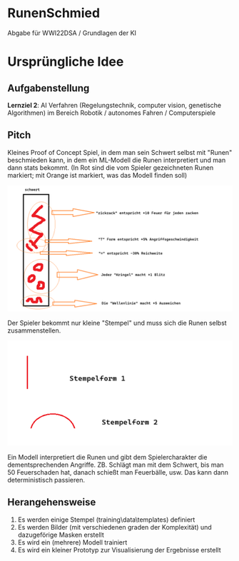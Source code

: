 # RunenSchmied

Abgabe für WWI22DSA / Grundlagen der KI 

# Ursprüngliche Idee

## Aufgabenstellung

__Lernziel 2__: AI Verfahren (Regelungstechnik, computer vision, genetische Algorithmen) im Bereich Robotik / autonomes Fahren / Computerspiele

## Pitch

Kleines Proof of Concept Spiel, in dem man sein Schwert selbst mit "Runen" beschmieden kann, in dem ein ML-Modell die Runen interpretiert und man dann stats bekommt. (In Rot sind die vom Spieler gezeichneten Runen markiert; mit Orange ist markiert, was das Modell finden soll)

![visual concept](etc\documentation_images\pitch1.png)

Der Spieler bekommt nur kleine "Stempel" und muss sich die Runen selbst zusammenstellen.

![Stempel](etc\documentation_images\pitch2.png)

Ein Modell interpretiert die Runen und gibt dem Spielercharakter die dementsprechenden Angriffe. ZB. Schlägt man mit dem Schwert, bis man 50 Feuerschaden hat, danach schießt man Feuerbälle, usw. Das kann dann deterministisch passieren.

## Herangehensweise

1) Es werden einige Stempel (training\data\templates) definiert
1) Es werden Bilder (mit verschiedenen graden der Komplexität) und dazugeförige Masken erstellt
1) Es wird ein (mehrere) Modell trainiert
1) Es wird ein kleiner Prototyp zur Visualisierung der Ergebnisse erstellt
